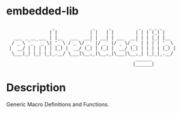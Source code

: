 # embedded-lib
 ```
                  _              _     _          _   _ _ _     
                 | |            | |   | |        | | | (_) |    
    ___ _ __ ___ | |__   ___  __| | __| | ___  __| | | |_| |__  
   / _ \ '_ ` _ \| '_ \ / _ \/ _` |/ _` |/ _ \/ _` | | | | '_ \ 
  |  __/ | | | | | |_) |  __/ (_| | (_| |  __/ (_| | | | | |_) |
   \___|_| |_| |_|_.__/ \___|\__,_|\__,_|\___|\__,_| |_|_|_.__/ 
                                                 ______         
                                                |______|         
```
                                                
# Description
Generic Macro Definitions and Functions.
